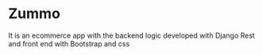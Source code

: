 # Zummo
It is an ecommerce app with the backend logic developed with Django Rest and front end with Bootstrap and css
